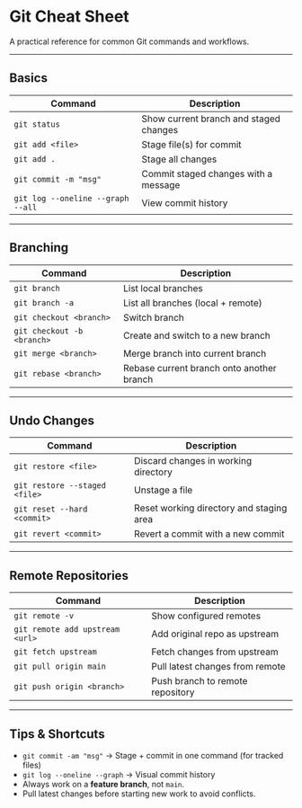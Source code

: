 # Git Cheat Sheet
A practical reference for common Git commands and workflows.

---

## Basics
| Command | Description |
|---------|-------------|
| `git status` | Show current branch and staged changes |
| `git add <file>` | Stage file(s) for commit |
| `git add .` | Stage all changes |
| `git commit -m "msg"` | Commit staged changes with a message |
| `git log --oneline --graph --all` | View commit history |

---

## Branching
| Command | Description |
|---------|-------------|
| `git branch` | List local branches |
| `git branch -a` | List all branches (local + remote) |
| `git checkout <branch>` | Switch branch |
| `git checkout -b <branch>` | Create and switch to a new branch |
| `git merge <branch>` | Merge branch into current branch |
| `git rebase <branch>` | Rebase current branch onto another branch |

---

## Undo Changes
| Command | Description |
|---------|-------------|
| `git restore <file>` | Discard changes in working directory |
| `git restore --staged <file>` | Unstage a file |
| `git reset --hard <commit>` | Reset working directory and staging area |
| `git revert <commit>` | Revert a commit with a new commit |

---

## Remote Repositories
| Command | Description |
|---------|-------------|
| `git remote -v` | Show configured remotes |
| `git remote add upstream <url>` | Add original repo as upstream |
| `git fetch upstream` | Fetch changes from upstream |
| `git pull origin main` | Pull latest changes from remote |
| `git push origin <branch>` | Push branch to remote repository |

---

## Tips & Shortcuts
- `git commit -am "msg"` → Stage + commit in one command (for tracked files)
- `git log --oneline --graph` → Visual commit history
- Always work on a **feature branch**, not `main`.
- Pull latest changes before starting new work to avoid conflicts.

